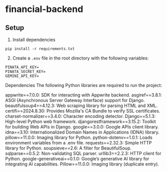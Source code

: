 # financial-backend

## Setup

1. Install dependencies
```
pip install -r requirements.txt
```
2. Create a `.env` file in the root directory with the following variables:
```
PINATA_API_KEY=
PINATA_SECRET_KEY=
GEMINI_API_KEY=
```
Dependencies
The following Python libraries are required to run the project:

appwrite==7.0.0: SDK for interacting with Appwrite backend.
asgiref==3.8.1: ASGI (Asynchronous Server Gateway Interface) support for Django.
beautifulsoup4==4.12.3: Web scraping library for parsing HTML and XML.
certifi==2024.8.30: Provides Mozilla's CA Bundle to verify SSL certificates.
charset-normalizer==3.4.0: Character encoding detector.
Django==5.1.3: High-level Python web framework.
djangorestframework==3.15.2: Toolkit for building Web APIs in Django.
google==3.0.0: Google APIs client library.
idna==3.10: Internationalized Domain Names in Applications (IDNA) library.
pillow==11.0.0: Imaging library for Python.
python-dotenv==1.0.1: Loads environment variables from a .env file.
requests==2.32.3: Simple HTTP library for Python.
soupsieve==2.6: A filter for BeautifulSoup.
sqlparse==0.5.2: Non-validating SQL parser.
urllib3==2.2.3: HTTP client for Python.
google-generativeai==0.1.0: Google’s generative AI library for integrating AI capabilities.
Pillow==11.0.0: Imaging library (duplicate entry).
